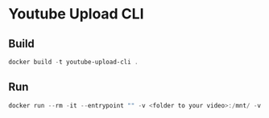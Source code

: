 # Youtube Upload CLI

## Build

```PowerShell
docker build -t youtube-upload-cli .
```

## Run

```PowerShell
docker run --rm -it --entrypoint "" -v <folder to your video>:/mnt/ -v <folder to your secret>:/mnt/secrets -v <folder to your output>:/opt/yt-uploader/workdir/ -p 8080:8080 youtube-upload-cli youtubeuploader
```
